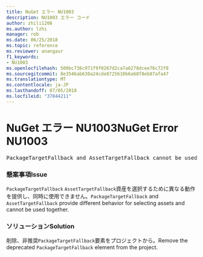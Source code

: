 ```yaml
---
title: NuGet エラー NU1003
description: NU1003 エラー コード
author: zhili1208
ms.author: lzhi
manager: rob
ms.date: 06/25/2018
ms.topic: reference
ms.reviewer: anangaur
f1_keywords:
- NU1003
ms.openlocfilehash: 500bc736c971f9f0267d2ca7a6278dcee76c72f8
ms.sourcegitcommit: 8e3546ab630a24cde8725610b6a68f8eb87afa47
ms.translationtype: MT
ms.contentlocale: ja-JP
ms.lasthandoff: 07/05/2018
ms.locfileid: "37844211"
---
```

# <a name="nuget-error-nu1003"></a><span data-ttu-id="94661-103">NuGet エラー NU1003</span><span class="sxs-lookup"><span data-stu-id="94661-103">NuGet Error NU1003</span></span>

<pre>PackageTargetFallback and AssetTargetFallback cannot be used together. Remove PackageTargetFallback(deprecated) references from the project environment.</pre>

### <a name="issue"></a><span data-ttu-id="94661-104">懸案事項</span><span class="sxs-lookup"><span data-stu-id="94661-104">Issue</span></span>
<span data-ttu-id="94661-105">`PackageTargetFallback` `AssetTargetFallback`資産を選択するために異なる動作を提供し、同時に使用できません。</span><span class="sxs-lookup"><span data-stu-id="94661-105">`PackageTargetFallback` and `AssetTargetFallback` provide different behavior for selecting assets and cannot be used together.</span></span>

### <a name="solution"></a><span data-ttu-id="94661-106">ソリューション</span><span class="sxs-lookup"><span data-stu-id="94661-106">Solution</span></span>
<span data-ttu-id="94661-107">削除、非推奨`PackageTargetFallback`要素をプロジェクトから。</span><span class="sxs-lookup"><span data-stu-id="94661-107">Remove the deprecated `PackageTargetFallback` element from the project.</span></span>